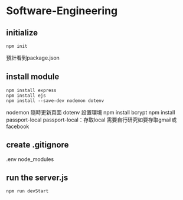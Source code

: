 # Software-Engineering

## initialize
    npm init
預計看到package.json

## install module
    npm install express
    npm install ejs
    npm install --save-dev nodemon dotenv
nodemon 隨時更新頁面
dotenv  設置環境
    npm install bcrypt
    npm install passport-local
passport-local：存取local
需要自行研究如要存取gmail或facebook

## 
## create .gitignore
.env
node_modules

## run the server.js
    npm run devStart

